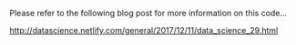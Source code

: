Please refer to the following blog post for more information on this code...

http://datascience.netlify.com/general/2017/12/11/data_science_29.html
